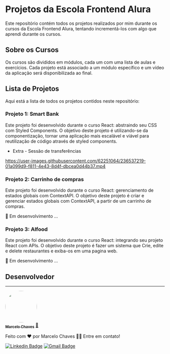 # Projetos da Escola Frontend Alura
Este repositório contém todos os projetos realizados por mim durante os cursos da Escola Frontend Alura, tentando incrementá-los com algo que aprendi durante os cursos.

## Sobre os Cursos
Os cursos são divididos em módulos, cada um com uma lista de aulas e exercícios. Cada projeto está associado a um módulo específico e um vídeo da aplicação será disponibilizada ao final.

## Lista de Projetos
Aqui está a lista de todos os projetos contidos neste repositório:

### Projeto 1: Smart Bank
Este projeto foi desenvolvido durante o curso React: abstraindo seu CSS com Styled Components. 
O objetivo deste projeto é utilizando-se da componentização, tornar uma aplicação mais escalável e viável para reutilização de código através de styled components.

- Extra - Sessão de transferências

https://user-images.githubusercontent.com/62251064/236537219-01a099d9-f811-4e43-8d4f-dbcea0d44b37.mp4

### Projeto 2: Carrinho de compras
Este projeto foi desenvolvido durante o curso React: gerenciamento de estados globais com ContextAPI. 
O objetivo deste projeto é criar e gerenciar estados globais com ContextAPI, a partir de um carrinho de compras.

🚧 Em desenvolvimento ...

### Projeto 3: Alfood
Este projeto foi desenvolvido durante o curso React: integrando seu projeto React com APIs. 
O objetivo deste projeto é fazer um sistema que Crie, edite e delete restaurantes e exiba-os em uma pagina web.

🚧 Em desenvolvimento ...

## Desenvolvedor
---

<a href="https://github.com/MarceloCChaves">
 <img style="border-radius: 50%;" src="https://avatars.githubusercontent.com/u/62251064?s=400&u=b1c8da11d91445ccb2d97b709ccbcd0524885d98&v=4" width="100px;" alt=""/>
 <br />
 <sub><b>Marcelo Chaves</b></sub></a> <a href="https://avatars.githubusercontent.com/u/62251064?s=400&u=b1c8da11d91445ccb2d97b709ccbcd0524885d98&v=4" title="Marcelo">🚀</a>


Feito com ❤️ por Marcelo Chaves 👋🏽 Entre em contato!

[![Linkedin Badge](https://img.shields.io/badge/-Marcelo-blue?style=flat-square&logo=Linkedin&logoColor=white&link=https://www.linkedin.com/in/marcelocchaves/)](https://www.linkedin.com/in/marcelocchaves/) 
[![Gmail Badge](https://img.shields.io/badge/-Marcelochaves20000@gmail.com-c14438?style=flat-square&logo=Gmail&logoColor=white&link=mailto:Marcelochaves20000@gmail.com)](mailto:Marcelochaves20000@gmail.com)
